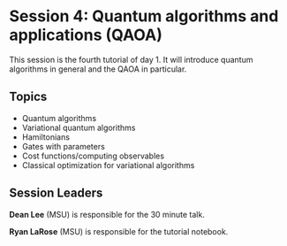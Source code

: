 # Session 4: Quantum algorithms and applications (QAOA)

This session is the fourth tutorial of day 1. It will introduce quantum algorithms in general and the QAOA in particular.

## Topics

* Quantum algorithms
* Variational quantum algorithms
* Hamiltonians
* Gates with parameters
* Cost functions/computing observables
* Classical optimization for variational algorithms

## Session Leaders

**Dean Lee** (MSU) is responsible for the 30 minute talk. 

**Ryan LaRose** (MSU) is responsible for the tutorial notebook.

